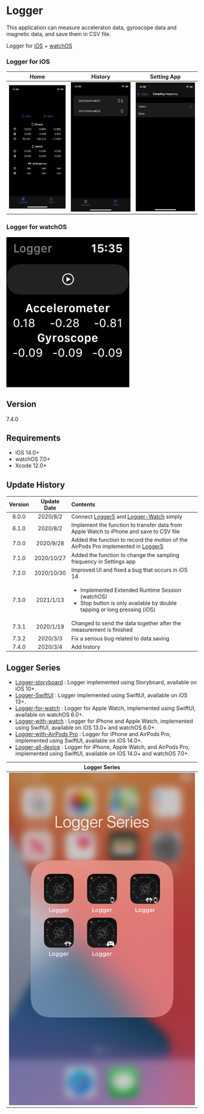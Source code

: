 #  Logger

This application can measure acceleraton data, gyroscope data and magnetic data, and save them in CSV file.

Logger for [iOS](https://github.com/Shakshi3104/Logger5) + [watchOS](https://github.com/Shakshi3104/Logger-Watch)

### Logger for iOS
Home | History | Setting App
:-:|:-:|:-:
![screen Phone](materials/IMG_0005.png)|![input](materials/IMG_0004.png) |![setting](materials/IMG_0007.PNG)


### Logger for watchOS
![screen Watch](materials/IMG_4157.PNG)

## Version

7.4.0

## Requirements
- iOS 14.0+
- watchOS 7.0+
- Xcode 12.0+


## Update History

|Version|Update Date|Contents|
|:----:|:-------------:|:---------|
|6.0.0|2020/8/2| Connect [Logger5](https://github.com/Shakshi3104/Logger5) and [Logger-Watch](https://github.com/Shakshi3104/Logger-Watch) simply|
|6.1.0|2020/8/2| Implement the function to transfer data from Apple Watch to iPhone and save to CSV file|
|7.0.0|2020/9/28| Added the function to record the motion of the AirPods Pro implemented in [Logger5](https://github.com/Shakshi3104/Logger5) |
|7.1.0|2020/10/27| Added the function to change the sampling frequency in Settings app |
|7.2.0|2020/10/30| Improved UI and fixed a bug that occurs in iOS 14 |
|7.3.0|2021/1/13|<ul><li>Implemented Extended Runtime Session (watchOS)</li><li>Stop button is only available by double tapping or long pressing (iOS)</li></ul> |
|7.3.1|2020/1/19|Changed to send the data together after the measurement is finished |
|7.3.2|2020/3/3|Fix a serious bug related to data saving|
|7.4.0|2020/3/4|Add history|


## Logger Series
- [Logger-storyboard](https://github.com/Shakshi3104/LoggerGit) : Logger implemented using Storyboard, available on iOS 10+.
- [Logger-SwiftUI](https://github.com/Shakshi3104/Logger5) : Logger implemented using SwiftUI, available on iOS 13+.
- [Logger-for-watch](https://github.com/Shakshi3104/Logger-Watch) : Logger for Apple Watch, implemented using SwiftUI, available on watchOS 6.0+.
- [Logger-with-watch](https://github.com/Shakshi3104/Logger6) : Logger for iPhone and Apple Watch, implemented using SwiftUI, available on iOS 13.0+ and watchOS 6.0+.
- [Logger-with-AirPods Pro](https://github.com/Shakshi3104/Logger5/tree/headphone) : Logger for iPhone and AirPods Pro, implemented using SwiftUI, available on iOS 14.0+.
- [Logger-all-device](https://github.com/Shakshi3104/Logger7) : Logger for iPhone, Apple Watch, and AirPods Pro, implemented using SwiftUI, available on iOS 14.0+ and watchOS 7.0+.

|Logger Series|
|:--------------:|
|![Series](materials/IMG_0749.png)|
